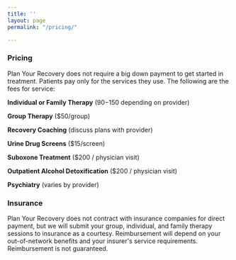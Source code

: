 ```yaml
---
title: ''
layout: page
permalink: "/pricing/"

---
```

### Pricing

Plan Your Recovery does not require a big down payment to get started in treatment. Patients pay only for the services they use. The following are the fees for service:

**Individual or Family Therapy** ($90-$150 depending on provider)

**Group Therapy** ($50/group)

**Recovery Coaching** (discuss plans with provider)

**Urine Drug Screens** ($15/screen)

**Suboxone Treatment** ($200 / physician visit)

**Outpatient Alcohol Detoxification** ($200 / physician visit)

**Psychiatry** (varies by provider)

### Insurance

Plan Your Recovery does not contract with insurance companies for direct payment, but we will submit your group, individual, and family therapy sessions to insurance as a courtesy. Reimbursement will depend on your out-of-network benefits and your insurer's service requirements. Reimbursement is not guaranteed.